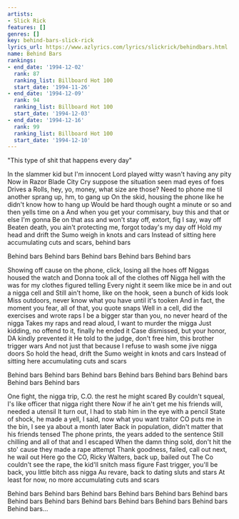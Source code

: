 ```yaml
---
artists:
- Slick Rick
features: []
genres: []
key: behind-bars-slick-rick
lyrics_url: https://www.azlyrics.com/lyrics/slickrick/behindbars.html
name: Behind Bars
rankings:
- end_date: '1994-12-02'
  rank: 87
  ranking_list: Billboard Hot 100
  start_date: '1994-11-26'
- end_date: '1994-12-09'
  rank: 94
  ranking_list: Billboard Hot 100
  start_date: '1994-12-03'
- end_date: '1994-12-16'
  rank: 99
  ranking_list: Billboard Hot 100
  start_date: '1994-12-10'
---
```


"This type of shit that happens every day"


In the slammer kid but I'm innocent
Lord played witty wasn't having any pity
Now in Razor Blade City
Cry suppose the situation seen mad eyes of foes
Drives a Rolls, hey, yo, money, what size are those?
Need to phone me til another sprang up, hm, to gang up
On the skid, housing the phone like he didn't know how to hang up
Would be hard though ought a minute or so and then yells time on a
And when you get your commisary, buy this and that or else I'm gonna
Be on that ass and won't stay off, extort, fig I say, way off
Beaten death, you ain't protecting me, forgot today's my day off
Hold my head and drift the Sumo weigh in knots and cars
Instead of sitting here accumulating cuts and scars, behind bars

Behind bars
Behind bars
Behind bars
Behind bars
Behind bars


Showing off cause on the phone, click, losing all the hoes off
Niggas housed the watch and Donna took all of the clothes off
Nigga hell with the was for my clothes figured telling
Every night it seem like mice be in and out a nigga cell and
Still ain't home, like on the hook, seen a bunch of kids look
Miss outdoors, never know what you have until it's tooken
And in fact, the moment you fear, all of that, you quote snaps
Well in a cell, did the exercises and wrote raps
I be a bigger star than you, no never heard of the nigga
Takes my raps and read aloud, I want to murder the migga
Just kidding, no offend to it, finally he ended it
Case dismissed, but your honor, DA kindly prevented it
He told to the judge, don't free him, this brother trigger wars
And not just that because I refuse to wash some jive nigga doors
So hold the head, drift the Sumo weight in knots and cars
Instead of sitting here accumulating cuts and scars

Behind bars
Behind bars
Behind bars
Behind bars
Behind bars
Behind bars
Behind bars
Behind bars


One fight, the nigga trip, C.O. the rest he might scared
By couldn't squeal, I's like officer that nigga right there
Now if he ain't get me his friends will, needed a utensil
It turn out, I had to stab him in the eye with a pencil
State of shock, he made a yell, I said, now what you want traitor
CO puts me in the bin, I see ya about a month later
Back in population, didn't matter that his friends tensed
The phone prints, the years added to the sentence
Still chilling and all of that and I escaped
When the damn thing sold, don't hit the sto' cause they made a rape attempt
Thank goodness, failed, call out next, he wail out
Here go the CO, Ricky Walters, back up, bailed out
The Co couldn't see the rape, the kid'll snitch mass figure
Fast trigger, you'll be back, you little bitch ass nigga
Au revare, back to dating sluts and stars
At least for now, no more accumulating cuts and scars

Behind bars
Behind bars
Behind bars
Behind bars
Behind bars
Behind bars
Behind bars
Behind bars
Behind bars
Behind bars
Behind bars
Behind bars
Behind bars...



